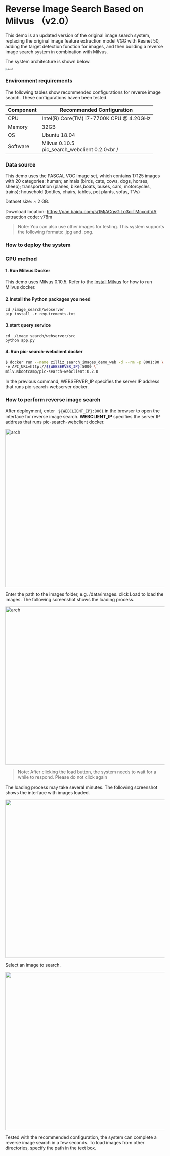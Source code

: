 # Reverse Image Search Based on Milvus （v2.0）

This demo is an updated version of the original image search system, replacing the original image feature extraction model VGG with Resnet 50, adding the target detection function for images, and then building a reverse image search system in combination with Milvus.

The system architecture is shown below.

<img src="pic\demo1.png" alt="demo1" style="zoom:40%;" />

### Environment requirements

The following tables show recommended configurations for reverse image search. These configurations haven been tested.


| Component     | Recommended Configuration                                                    |
| -------- | ------------------------------------------------------------ |
| CPU      | Intel(R) Core(TM) i7-7700K CPU @ 4.20GHz                     |
| Memory   | 32GB                                                         |
| OS       | Ubuntu 18.04                                                 |
| Software | Milvus 0.10.5<br />pic_search_webclient  0.2.0<br / |

### Data source

This demo uses the PASCAL VOC image set, which contains 17125 images with 20 categories: human; animals (birds, cats, cows, dogs, horses, sheep); transportation (planes, bikes,boats, buses, cars, motorcycles, trains); household (bottles, chairs, tables, pot plants, sofas, TVs)

Dataset size: ~ 2 GB.

Download location: https://pan.baidu.com/s/1MjACqsGiLo3oiTMcxodtdA extraction code: v78m

> Note: You can also use other images for testing. This system supports the following formats: .jpg and .png.

### How to deploy the system

### GPU method

#### 1. Run Milvus Docker

This demo uses Milvus 0.10.5. Refer to the [Install Milvus](https://www.milvus.io/cn/docs/v0.10.5/milvus_docker-gpu.md) for how to run Milvus docker.

#### **2.Install the Python packages you need**

```
cd /image_search/webserver
pip install -r requirements.txt

```

#### 3.start query service

```
cd  /image_search/webserver/src
python app.py
```

#### 4. Run pic-search-webclient docker

```bash
$ docker run --name zilliz_search_images_demo_web -d --rm -p 8001:80 \
-e API_URL=http://${WEBSERVER_IP}:5000 \
milvusbootcamp/pic-search-webclient:0.2.0
```

In the previous command, WEBSERVER_IP specifies the server IP address that runs pic-search-webserver docker.

### How to perform reverse image search

After deployment, enter ` ${WEBCLIENT_IP}:8001` in the browser to open the interface for reverse image search. **WEBCLIENT_IP** specifies the server IP address that runs pic-search-webclient docker.

<img src="pic/web4.png" width = "650" height = "500" alt="arch" align=center />

Enter the path to the images folder, e.g. /data/images. click Load to load the images. The following screenshot shows the loading process.

<img src="pic/web0.png" width = "650" height = "500" alt="arch" align=center  />

> Note: After clicking the load button, the system needs to wait for a while to respond. Please do not click again

The loading process may take several minutes. The following screenshot shows the interface with images loaded.

<img src="pic\web3 .png" width = "650" height = "500" />

Select an image to search.

<img src="pic/web5.png"  width = "650" height = "500" />

Tested with the recommended configuration, the system can complete a reverse image search in a few seconds. To load images from other directories, specify the path in the text box.

